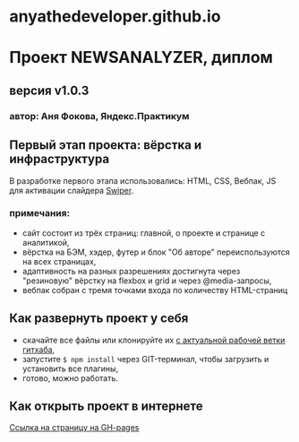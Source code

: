 # anyathedeveloper.github.io

# **Проект NEWSANALYZER, диплом** 
## версия v1.0.3
### автор: Аня Фокова, Яндекс.Практикум

## Первый этап проекта: вёрстка и инфраструктура

В разработке первого этапа использовались: HTML, CSS, Вебпак, JS для активации слайдера [Swiper](https://swiperjs.com/). 

### примечания: 

- сайт состоит из трёх страниц: главной, о проекте и странице с аналитикой, 
- вёрстка на БЭМ, хэдер, футер и блок "Об авторе" переиспользуются на всех страницах,
- адаптивность на разных разрешениях достигнута через "резиновую" вёрстку на flexbox и grid и через @media-запросы, 
- вебпак собран с тремя точками входа по количеству HTML-страниц

## Как развернуть проект у себя 

- скачайте все файлы или клонируйте их [с актуальной рабочей ветки гитхаба](https://github.com/anyathedeveloper/theworld),
- запустите `$ npm install` через GIT-терминал, чтобы загрузить и установить все плагины, 
- готово, можно работать. 

## Как открыть проект в интернете

[Ссылка на страницу на GH-pages](https://anyathedeveloper.github.io/theworld/)
